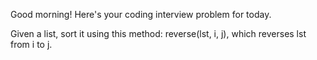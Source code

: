 Good morning! Here's your coding interview problem for today.Given a list, sort it using this method: reverse(lst, i, j), which reverses lst from i to j.
